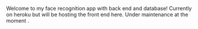 Welcome to my face recognition app with back end and database! Currently on heroku but will be hosting the front end here. Under maintenance at the moment
.
